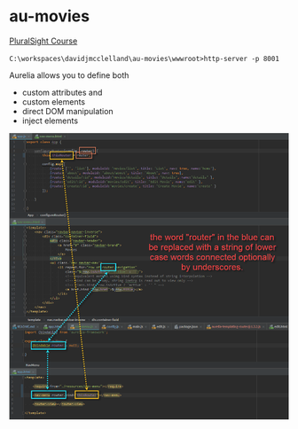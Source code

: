 # au-movies

[PluralSight Course](https://app.pluralsight.com/library/courses/building-applications-aurelia/table-of-contents)

`C:\workspaces\davidjmcclelland\au-movies\wwwroot>http-server -p 8001`

Aurelia allows you to define both 
* custom attributes and 
* custom elements
* direct DOM manipulation
* inject elements

![alt text](/wwwroot/resources/binding.png)

